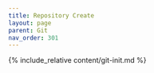 ```yaml
---
title: Repository Create
layout: page
parent: Git
nav_order: 301
---
```

{% include_relative content/git-init.md %}